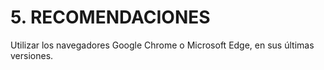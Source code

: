 # 5. RECOMENDACIONES

Utilizar los navegadores Google Chrome o Microsoft Edge, en sus últimas versiones.
